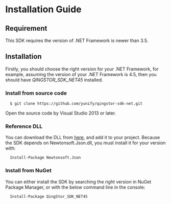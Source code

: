 # Installation Guide

## Requirement

This SDK requires the version of .NET Framework is newer than 3.5.

## Installation

Firstly, you should choose the right version for your .NET Framework, for example,
assuming the version of your .NET Framework is 4.5, then you should have *QINGSTOR_SDK_NET45* installed.

### Install from source code

```
  $ git clone https://github.com/yunify/qingstor-sdk-net.git
```

Open the source code by Visual Studio 2013 or later.

### Reference DLL

You can download the DLL from [here](https://github.com/yunify/qingstor-sdk-net/releases), and add it to your project.
Because the SDK depends on Newtonsoft.Json.dll, you must install it for your version with:

```
  Install-Package Newtonsoft.Json
```

### Install from NuGet

You can either install the SDK by searching the right version in NuGet Package Manager,
or with the below command line in the console:

```
  Install-Package QingStor_SDK_NET45
```
